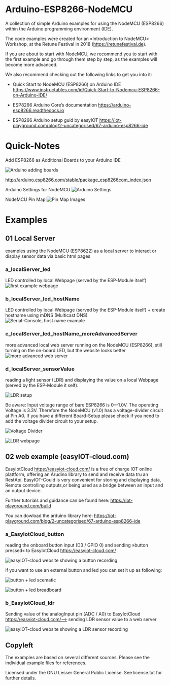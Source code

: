 # Arduino-ESP8266-NodeMCU
A collection of simple Arduino examples for using the NodeMCU (ESP8266) within the Arduino programming environment (IDE).

The code examples were created for an »Introduction to NodeMCU« Workshop, at the Retune Festival in 2018 (https://retunefestival.de).

If you are about to start with NodeMCU, we recommend you to start with the first example and go through them step by step, as the examples will become more advanced.

We also recommend checking out the following links to get you into it:

* Quick Start to NodeMCU (ESP8266) on Arduino IDE https://www.instructables.com/id/Quick-Start-to-Nodemcu-ESP8266-on-Arduino-IDE/
* ESP8266 Arduino Core’s documentation https://arduino-esp8266.readthedocs.io

* ESP8266 Arduino setup guid by easyIOT https://iot-playground.com/blog/2-uncategorised/67-arduino-esp8266-ide 


# Quick-Notes

Add ESP8266 as Additional Boards to your Arduino IDE

![Arduino adding boards](https://raw.githubusercontent.com/cirg-io/Arduino-ESP8266-NodeMCU/master/images/Arduino_addBoards.png)

http://arduino.esp8266.com/stable/package_esp8266com_index.json

Arduino Settings for NodeMCU
![Arduino Settings](https://raw.githubusercontent.com/cirg-io/Arduino-ESP8266-NodeMCU/master/images/arduinoSettings.png)

NodeMCU Pin Map
![Pin Map Images](https://cloud.githubusercontent.com/assets/1028096/15046915/966321bc-12e2-11e6-9a95-b5418c0efdaf.png)


# Examples

## 01 Local Server
examples using the NodeMCU (ESP8622) as a local server to interact or display sensor data via basic html pages

### a_localServer_led
LED controlled by local Webpage (served by the ESP-Module itself)
![first example webpage](https://raw.githubusercontent.com/cirg-io/Arduino-ESP8266-NodeMCU/master/images/example_01.png)

### b_localServer_led_hostName
LED controlled by local Webpage (served by the ESP-Module itself) + create hostname using mDNS (Multicast DNS)
![Serial-Console, host name example](https://raw.githubusercontent.com/cirg-io/Arduino-ESP8266-NodeMCU/master/images/terminalExample_hostName.png)

### c_localServer_led_hostName_moreAdvancedServer
more advanced local web server running on the NodeMCU (ESP8266), still turning on the on-board LED, but the website looks better
![more advanced web server](https://raw.githubusercontent.com/cirg-io/Arduino-ESP8266-NodeMCU/master/images/example_1c.png)

### d_localServer_sensorValue
reading a light sensor (LDR) and displaying the value on a local Webpage (served by the ESP-Module it self). 

![LDR setup](https://raw.githubusercontent.com/cirg-io/Arduino-ESP8266-NodeMCU/master/images/LDR_setup.png)

Be aware: Input voltage range of bare ESP8266 is 0—1.0V. The operating Voltage is 3.3V. Therefore the NodeMCU (v1.0) has a voltage-divider circuit at Pin A0. If you have a different Board-Setup please check if you need to add the voltage divider circuit to your setup.

![Voltage Divider](https://raw.githubusercontent.com/cirg-io/Arduino-ESP8266-NodeMCU/master/images/VoltageDivider.png)

![LDR webpage](https://raw.githubusercontent.com/cirg-io/Arduino-ESP8266-NodeMCU/master/images/LDR_example.png)


## 02 web example (easyIOT-cloud.com)   

EasyIotCloud https://easyiot-cloud.com/ is a free of charge IOT online plattform, offering an Arudino library to send and receive data tru an RestApi. EasyIOT-Could is very convenient for storing and displaying data, Remote controlling outputs,or being used as a bridge between an input and an output device.   

Further tutorials and guidance can be found here: https://iot-playground.com/build

You can dowload the arduino library here: https://iot-playground.com/blog/2-uncategorised/67-arduino-esp8266-ide


### a_EasyIotCloud_button
reading the onboard button input (D3 / GPIO 0) and sending »button pressed« to EasyIotCloud https://easyiot-cloud.com/ 

![easyIOT-cloud website showing a button recording](https://raw.githubusercontent.com/cirg-io/Arduino-ESP8266-NodeMCU/master/images/sampleData_button.png)

if you want to use an external button and led you can set it up as following: 

![button + led scematic](https://raw.githubusercontent.com/cirg-io/Arduino-ESP8266-NodeMCU/master/images/button+led_2.png)

![button + led breadboard](https://raw.githubusercontent.com/cirg-io/Arduino-ESP8266-NodeMCU/master/images/button+led.png)

### b_EasyIotCloud_ldr
Sending value of the analogInput pin (ADC / A0) to EasyIotCloud https://easyiot-cloud.com/--> sending LDR sensor value to a web server

![easyIOT-cloud website showing a LDR sensor recording](https://raw.githubusercontent.com/cirg-io/Arduino-ESP8266-NodeMCU/master/images/sampleData_ldr_01.png)


## Copyleft

The examples are based on several different sources. Please see the individual example files for references.

Licensed under the GNU Lesser General Public License. See license.txt for further details.
